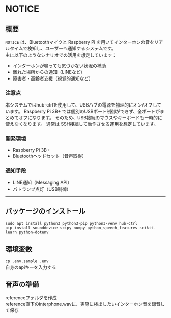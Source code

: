 # NOTICE

## 概要

`NOTICE` は、Bluetoothマイクと Raspberry Pi を用いてインターホンの音をリアルタイムで検知し、ユーザーへ通知するシステムです。  
主に以下のようなシナリオでの活用を想定しています：

- インターホンが鳴っても気づかない状況の補助
- 離れた場所からの通知（LINEなど）
- 障害者・高齢者支援（視覚的通知など）

### 注意点

本システムではhub-ctrlを使用して、USBハブの電源を物理的にオン/オフしています。
Raspberry Pi 3B+ では個別のUSBポート制御ができず、全ポートがまとめてオフになります。
そのため、USB接続のマウスやキーボードも一時的に使えなくなります。
通常は SSH接続して動作させる運用を想定しています。

### 開発環境

- Raspberry Pi 3B+
- Bluetoothヘッドセット（音声取得）

### 通知手段

- LINE通知（Messaging API）
- パトランプ点灯（USB制御）

---

## パッケージのインストール

`sudo apt install python3 python3-pip python3-venv hub-ctrl`  
`pip install sounddevice scipy numpy python_speech_features scikit-learn python-dotenv`

## 環境変数

`cp .env.sample .env`  
自身のapiキーを入力する

## 音声の準備

referenceフォルダを作成  
reference直下のinterphone.wavに、実際に検出したいインターホン音を録音して保存
